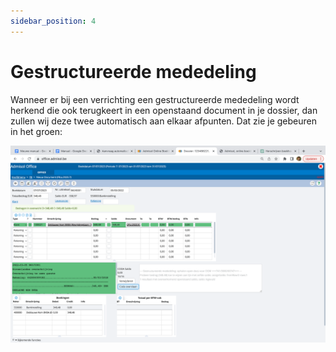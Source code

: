 ```yaml
---
sidebar_position: 4
---
```


# Gestructureerde mededeling

Wanneer er bij een verrichting een gestructureerde mededeling wordt herkend die ook terugkeert in een openstaand document in je dossier, dan zullen wij deze twee automatisch aan elkaar afpunten. Dat zie je gebeuren in het groen: 

![alt text](../../../../../resources/documentboeken/bankboeken/image-8.png)